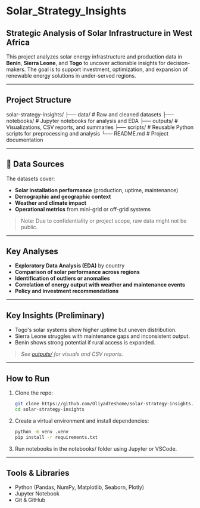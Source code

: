 # Solar_Strategy_Insights

## Strategic Analysis of Solar Infrastructure in West Africa

This project analyzes solar energy infrastructure and production data in **Benin**, **Sierra Leone**, and **Togo** to uncover actionable insights for decision-makers. The goal is to support investment, optimization, and expansion of renewable energy solutions in under-served regions.

---

## Project Structure

solar-strategy-insights/
├── data/ # Raw and cleaned datasets
├── notebooks/ # Jupyter notebooks for analysis and EDA
├── outputs/ # Visualizations, CSV reports, and summaries
├── scripts/ # Reusable Python scripts for preprocessing and analysis
└── README.md # Project documentation

---

## 🧪 Data Sources

The datasets cover:
- **Solar installation performance** (production, uptime, maintenance)
- **Demographic and geographic context**
- **Weather and climate impact**
- **Operational metrics** from mini-grid or off-grid systems

> Note: Due to confidentiality or project scope, raw data might not be public.

---

## Key Analyses

- **Exploratory Data Analysis (EDA)** by country
- **Comparison of solar performance across regions**
- **Identification of outliers or anomalies**
- **Correlation of energy output with weather and maintenance events**
- **Policy and investment recommendations**

---

## Key Insights (Preliminary)

- Togo's solar systems show higher uptime but uneven distribution.
- Sierra Leone struggles with maintenance gaps and inconsistent output.
- Benin shows strong potential if rural access is expanded.

> *See [outputs/](./outputs) for visuals and CSV reports.*

---

## How to Run

1. Clone the repo:
   ```bash
   git clone https://github.com/OliyadTeshome/solar-strategy-insights.git
   cd solar-strategy-insights

2. Create a virtual environment and install dependencies:
    ```bash
    python -m venv .venv
    pip install -r requirements.txt

4. Run notebooks in the notebooks/ folder using Jupyter or VSCode.

---

## Tools & Libraries
 - Python (Pandas, NumPy, Matplotlib, Seaborn, Plotly)
 - Jupyter Notebook
 - Git & GitHub
